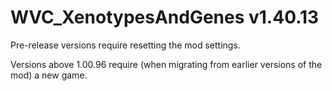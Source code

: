 # WVC_XenotypesAndGenes v1.40.13
 
Pre-release versions require resetting the mod settings.

Versions above 1.00.96 require (when migrating from earlier versions of the mod) a new game.